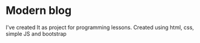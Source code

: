 # Modern blog
I've created It as project for programming lessons. Created using html, css, simple JS and bootstrap
